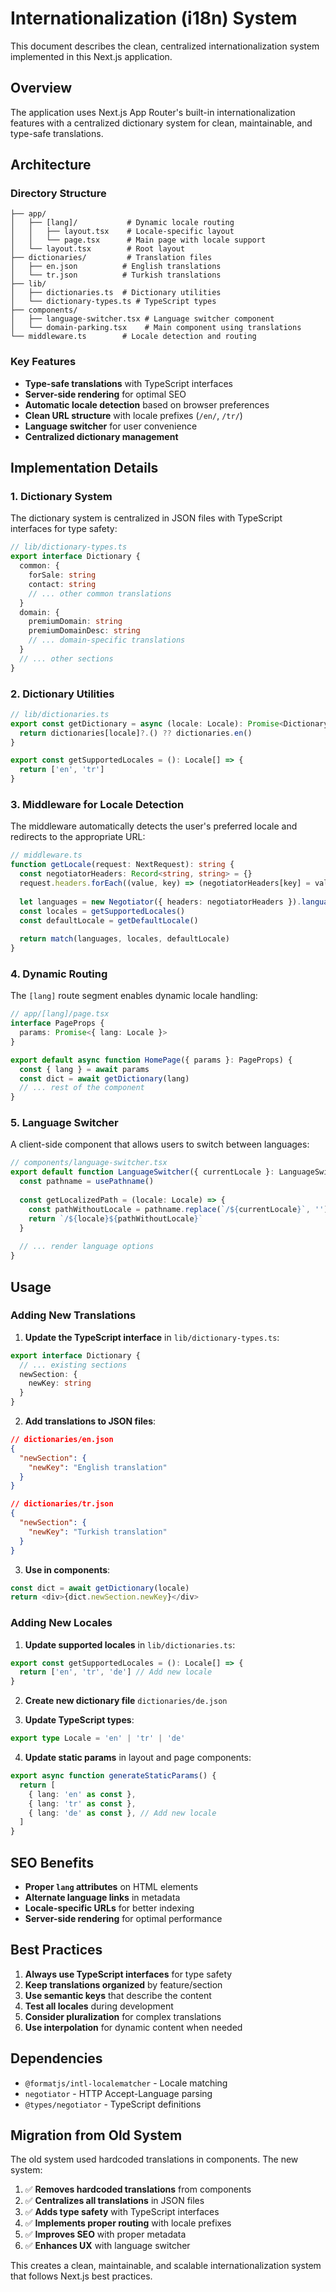 # Internationalization (i18n) System

This document describes the clean, centralized internationalization system implemented in this Next.js application.

## Overview

The application uses Next.js App Router's built-in internationalization features with a centralized dictionary system for clean, maintainable, and type-safe translations.

## Architecture

### Directory Structure

```
├── app/
│   ├── [lang]/           # Dynamic locale routing
│   │   ├── layout.tsx    # Locale-specific layout
│   │   └── page.tsx      # Main page with locale support
│   └── layout.tsx        # Root layout
├── dictionaries/         # Translation files
│   ├── en.json          # English translations
│   └── tr.json          # Turkish translations
├── lib/
│   ├── dictionaries.ts  # Dictionary utilities
│   └── dictionary-types.ts # TypeScript types
├── components/
│   ├── language-switcher.tsx # Language switcher component
│   └── domain-parking.tsx    # Main component using translations
└── middleware.ts        # Locale detection and routing
```

### Key Features

- **Type-safe translations** with TypeScript interfaces
- **Server-side rendering** for optimal SEO
- **Automatic locale detection** based on browser preferences
- **Clean URL structure** with locale prefixes (`/en/`, `/tr/`)
- **Language switcher** for user convenience
- **Centralized dictionary management**

## Implementation Details

### 1. Dictionary System

The dictionary system is centralized in JSON files with TypeScript interfaces for type safety:

```typescript
// lib/dictionary-types.ts
export interface Dictionary {
  common: {
    forSale: string
    contact: string
    // ... other common translations
  }
  domain: {
    premiumDomain: string
    premiumDomainDesc: string
    // ... domain-specific translations
  }
  // ... other sections
}
```

### 2. Dictionary Utilities

```typescript
// lib/dictionaries.ts
export const getDictionary = async (locale: Locale): Promise<Dictionary> => {
  return dictionaries[locale]?.() ?? dictionaries.en()
}

export const getSupportedLocales = (): Locale[] => {
  return ['en', 'tr']
}
```

### 3. Middleware for Locale Detection

The middleware automatically detects the user's preferred locale and redirects to the appropriate URL:

```typescript
// middleware.ts
function getLocale(request: NextRequest): string {
  const negotiatorHeaders: Record<string, string> = {}
  request.headers.forEach((value, key) => (negotiatorHeaders[key] = value))
  
  let languages = new Negotiator({ headers: negotiatorHeaders }).languages()
  const locales = getSupportedLocales()
  const defaultLocale = getDefaultLocale()
  
  return match(languages, locales, defaultLocale)
}
```

### 4. Dynamic Routing

The `[lang]` route segment enables dynamic locale handling:

```typescript
// app/[lang]/page.tsx
interface PageProps {
  params: Promise<{ lang: Locale }>
}

export default async function HomePage({ params }: PageProps) {
  const { lang } = await params
  const dict = await getDictionary(lang)
  // ... rest of the component
}
```

### 5. Language Switcher

A client-side component that allows users to switch between languages:

```typescript
// components/language-switcher.tsx
export default function LanguageSwitcher({ currentLocale }: LanguageSwitcherProps) {
  const pathname = usePathname()
  
  const getLocalizedPath = (locale: Locale) => {
    const pathWithoutLocale = pathname.replace(`/${currentLocale}`, '') || '/'
    return `/${locale}${pathWithoutLocale}`
  }
  
  // ... render language options
}
```

## Usage

### Adding New Translations

1. **Update the TypeScript interface** in `lib/dictionary-types.ts`:
```typescript
export interface Dictionary {
  // ... existing sections
  newSection: {
    newKey: string
  }
}
```

2. **Add translations to JSON files**:
```json
// dictionaries/en.json
{
  "newSection": {
    "newKey": "English translation"
  }
}

// dictionaries/tr.json
{
  "newSection": {
    "newKey": "Turkish translation"
  }
}
```

3. **Use in components**:
```typescript
const dict = await getDictionary(locale)
return <div>{dict.newSection.newKey}</div>
```

### Adding New Locales

1. **Update supported locales** in `lib/dictionaries.ts`:
```typescript
export const getSupportedLocales = (): Locale[] => {
  return ['en', 'tr', 'de'] // Add new locale
}
```

2. **Create new dictionary file** `dictionaries/de.json`

3. **Update TypeScript types**:
```typescript
export type Locale = 'en' | 'tr' | 'de'
```

4. **Update static params** in layout and page components:
```typescript
export async function generateStaticParams() {
  return [
    { lang: 'en' as const },
    { lang: 'tr' as const },
    { lang: 'de' as const }, // Add new locale
  ]
}
```

## SEO Benefits

- **Proper `lang` attributes** on HTML elements
- **Alternate language links** in metadata
- **Locale-specific URLs** for better indexing
- **Server-side rendering** for optimal performance

## Best Practices

1. **Always use TypeScript interfaces** for type safety
2. **Keep translations organized** by feature/section
3. **Use semantic keys** that describe the content
4. **Test all locales** during development
5. **Consider pluralization** for complex translations
6. **Use interpolation** for dynamic content when needed

## Dependencies

- `@formatjs/intl-localematcher` - Locale matching
- `negotiator` - HTTP Accept-Language parsing
- `@types/negotiator` - TypeScript definitions

## Migration from Old System

The old system used hardcoded translations in components. The new system:

1. ✅ **Removes hardcoded translations** from components
2. ✅ **Centralizes all translations** in JSON files
3. ✅ **Adds type safety** with TypeScript interfaces
4. ✅ **Implements proper routing** with locale prefixes
5. ✅ **Improves SEO** with proper metadata
6. ✅ **Enhances UX** with language switcher

This creates a clean, maintainable, and scalable internationalization system that follows Next.js best practices. 